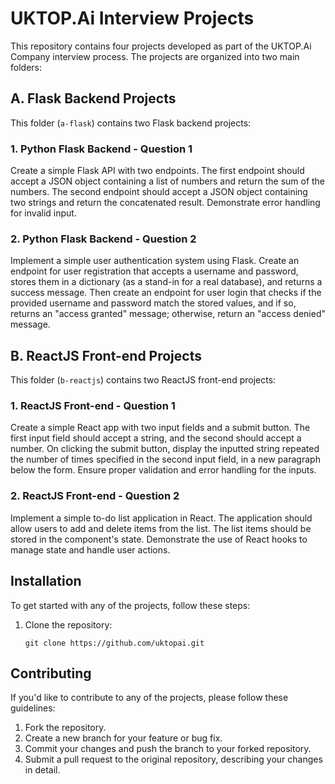 # UKTOP.Ai Interview Projects

This repository contains four projects developed as part of the UKTOP.Ai Company interview process. The projects are organized into two main folders:

## A. Flask Backend Projects

This folder (`a-flask`) contains two Flask backend projects:

### 1. Python Flask Backend - Question 1

Create a simple Flask API with two endpoints. The first endpoint should accept a JSON object containing a list of numbers and return the sum of the numbers. The second endpoint should accept a JSON object containing two strings and return the concatenated result. Demonstrate error handling for invalid input.

### 2. Python Flask Backend - Question 2

Implement a simple user authentication system using Flask. Create an endpoint for user registration that accepts a username and password, stores them in a dictionary (as a stand-in for a real database), and returns a success message. Then create an endpoint for user login that checks if the provided username and password match the stored values, and if so, returns an "access granted" message; otherwise, return an "access denied" message.

## B. ReactJS Front-end Projects

This folder (`b-reactjs`) contains two ReactJS front-end projects:

### 1. ReactJS Front-end - Question 1

Create a simple React app with two input fields and a submit button. The first input field should accept a string, and the second should accept a number. On clicking the submit button, display the inputted string repeated the number of times specified in the second input field, in a new paragraph below the form. Ensure proper validation and error handling for the inputs.

### 2. ReactJS Front-end - Question 2

Implement a simple to-do list application in React. The application should allow users to add and delete items from the list. The list items should be stored in the component's state. Demonstrate the use of React hooks to manage state and handle user actions.

## Installation

To get started with any of the projects, follow these steps:

1. Clone the repository:
   ```shell
   git clone https://github.com/uktopai.git
## Contributing

If you'd like to contribute to any of the projects, please follow these guidelines:

1. Fork the repository.
2. Create a new branch for your feature or bug fix.
3. Commit your changes and push the branch to your forked repository.
4. Submit a pull request to the original repository, describing your changes in detail.
